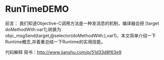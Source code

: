 # RunTimeDEMO
前言：
我们知道Objective-C调用方法是一种发消息的机制，编译器会把 [target doMethodWith:var1];转换为
objc_msgSend(target,@selector(doMethodWith:),var1)。本文简单介绍一下Runtime概念,并着重总结一下Runtime的实用技能。

代码解释
简书：http://www.jianshu.com/p/51d33d8f63e9
